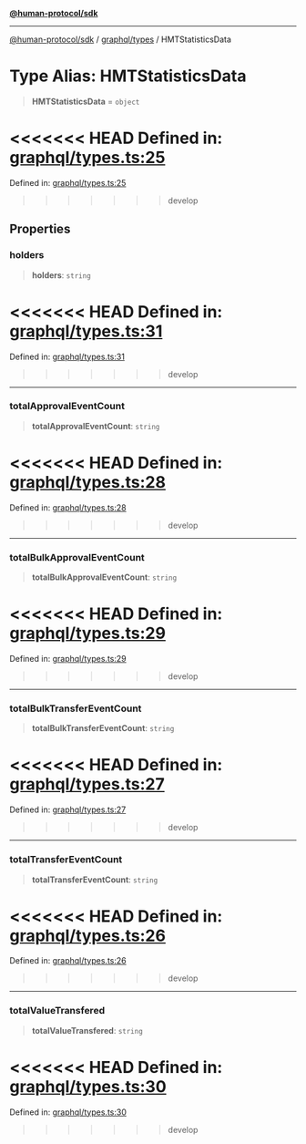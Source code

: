 [**@human-protocol/sdk**](../../../README.md)

***

[@human-protocol/sdk](../../../modules.md) / [graphql/types](../README.md) / HMTStatisticsData

# Type Alias: HMTStatisticsData

> **HMTStatisticsData** = `object`

<<<<<<< HEAD
Defined in: [graphql/types.ts:25](https://github.com/humanprotocol/human-protocol/blob/daa33ac30e8a8fd3dd7bbd077ced2e0ab16f7bab/packages/sdk/typescript/human-protocol-sdk/src/graphql/types.ts#L25)
=======
Defined in: [graphql/types.ts:25](https://github.com/humanprotocol/human-protocol/blob/8c6afbe01e352b593635124b575731df11c509c7/packages/sdk/typescript/human-protocol-sdk/src/graphql/types.ts#L25)
>>>>>>> develop

## Properties

### holders

> **holders**: `string`

<<<<<<< HEAD
Defined in: [graphql/types.ts:31](https://github.com/humanprotocol/human-protocol/blob/daa33ac30e8a8fd3dd7bbd077ced2e0ab16f7bab/packages/sdk/typescript/human-protocol-sdk/src/graphql/types.ts#L31)
=======
Defined in: [graphql/types.ts:31](https://github.com/humanprotocol/human-protocol/blob/8c6afbe01e352b593635124b575731df11c509c7/packages/sdk/typescript/human-protocol-sdk/src/graphql/types.ts#L31)
>>>>>>> develop

***

### totalApprovalEventCount

> **totalApprovalEventCount**: `string`

<<<<<<< HEAD
Defined in: [graphql/types.ts:28](https://github.com/humanprotocol/human-protocol/blob/daa33ac30e8a8fd3dd7bbd077ced2e0ab16f7bab/packages/sdk/typescript/human-protocol-sdk/src/graphql/types.ts#L28)
=======
Defined in: [graphql/types.ts:28](https://github.com/humanprotocol/human-protocol/blob/8c6afbe01e352b593635124b575731df11c509c7/packages/sdk/typescript/human-protocol-sdk/src/graphql/types.ts#L28)
>>>>>>> develop

***

### totalBulkApprovalEventCount

> **totalBulkApprovalEventCount**: `string`

<<<<<<< HEAD
Defined in: [graphql/types.ts:29](https://github.com/humanprotocol/human-protocol/blob/daa33ac30e8a8fd3dd7bbd077ced2e0ab16f7bab/packages/sdk/typescript/human-protocol-sdk/src/graphql/types.ts#L29)
=======
Defined in: [graphql/types.ts:29](https://github.com/humanprotocol/human-protocol/blob/8c6afbe01e352b593635124b575731df11c509c7/packages/sdk/typescript/human-protocol-sdk/src/graphql/types.ts#L29)
>>>>>>> develop

***

### totalBulkTransferEventCount

> **totalBulkTransferEventCount**: `string`

<<<<<<< HEAD
Defined in: [graphql/types.ts:27](https://github.com/humanprotocol/human-protocol/blob/daa33ac30e8a8fd3dd7bbd077ced2e0ab16f7bab/packages/sdk/typescript/human-protocol-sdk/src/graphql/types.ts#L27)
=======
Defined in: [graphql/types.ts:27](https://github.com/humanprotocol/human-protocol/blob/8c6afbe01e352b593635124b575731df11c509c7/packages/sdk/typescript/human-protocol-sdk/src/graphql/types.ts#L27)
>>>>>>> develop

***

### totalTransferEventCount

> **totalTransferEventCount**: `string`

<<<<<<< HEAD
Defined in: [graphql/types.ts:26](https://github.com/humanprotocol/human-protocol/blob/daa33ac30e8a8fd3dd7bbd077ced2e0ab16f7bab/packages/sdk/typescript/human-protocol-sdk/src/graphql/types.ts#L26)
=======
Defined in: [graphql/types.ts:26](https://github.com/humanprotocol/human-protocol/blob/8c6afbe01e352b593635124b575731df11c509c7/packages/sdk/typescript/human-protocol-sdk/src/graphql/types.ts#L26)
>>>>>>> develop

***

### totalValueTransfered

> **totalValueTransfered**: `string`

<<<<<<< HEAD
Defined in: [graphql/types.ts:30](https://github.com/humanprotocol/human-protocol/blob/daa33ac30e8a8fd3dd7bbd077ced2e0ab16f7bab/packages/sdk/typescript/human-protocol-sdk/src/graphql/types.ts#L30)
=======
Defined in: [graphql/types.ts:30](https://github.com/humanprotocol/human-protocol/blob/8c6afbe01e352b593635124b575731df11c509c7/packages/sdk/typescript/human-protocol-sdk/src/graphql/types.ts#L30)
>>>>>>> develop
